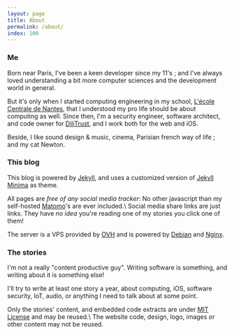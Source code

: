 ```yaml
---
layout: page
title: About
permalink: /about/
index: 100
---
```


### Me

Born near Paris, I've been a keen developer since my 11's ; and I've always loved understanding a bit more computer sciences and the development world in general.
<!--more-->
But it's only when I started computing engineering in my school, [L'école Centrale de Nantes][ecn], that I understood my pro life should be about computing as well.
Since then, I'm a security engineer, software architect, and code owner for [DiliTrust][dilitrust], and I work both for the web and iOS.

Beside, I like sound design & music, cinema, Parisian french way of life ; and my cat Newton.

### This blog

This blog is powered by [Jekyll][jekyll], and uses a customized version of [Jekyll Minima][jekyll-minima] as theme.

All pages are *free of any social media tracker*: No other javascript than my self-hosted [Matomo][matomo]'s are ever included.\\
Social media share links are just links. They have *no idea* you're reading one of my stories you click one of them!

The server is a VPS provided by [OVH][ovh] and is powered by [Debian][debian] and [Nginx][nginx].

### The stories

I'm not a really "content productive guy". Writing software is something, and writing about it is something else!

I'll try to write at least one story a year, about computing, iOS, software security, IoT, audio, or anything I need to talk about at some point.

Only the stories' content, and embedded code extracts are under [MIT License][mit] and may be reused.\\
The website code, design, logo, images or other content may not be reused.


[ecn]: https://www.ec-nantes.fr/
[dilitrust]: https://www.dilitrust.com/
[jekyll]: https://jekyllrb.com/
[jekyll-minima]: https://github.com/jekyll/minima
[matomo]: https://matomo.org/
[ovh]: https://www.ovh.com/
[debian]: https://www.debian.org/
[nginx]: https://www.nginx.com/
[mit]: https://opensource.org/licenses/MIT
